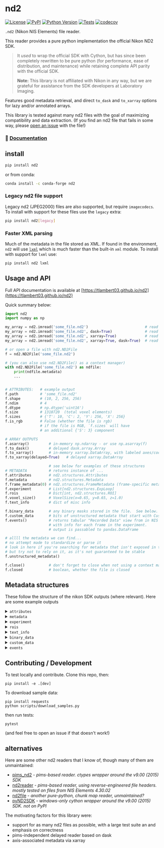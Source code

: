 # nd2

[![License](https://img.shields.io/pypi/l/nd2.svg?color=green)](https://github.com/tlambert03/nd2/raw/main/LICENSE)
[![PyPI](https://img.shields.io/pypi/v/nd2.svg?color=green)](https://pypi.org/project/nd2)
[![Python Version](https://img.shields.io/pypi/pyversions/nd2.svg?color=green)](https://python.org)
[![Tests](https://github.com/tlambert03/nd2/actions/workflows/ci.yml/badge.svg)](https://github.com/tlambert03/nd2/actions/workflows/ci.yml)
[![codecov](https://codecov.io/gh/tlambert03/nd2/branch/main/graph/badge.svg)](https://codecov.io/gh/tlambert03/nd2)

`.nd2` (Nikon NIS Elements) file reader.

This reader provides a pure python implementation the official Nikon ND2 SDK.

> It *used* to wrap the official SDK with Cython, but has since been completely
> rewritten to be pure python (for performance, ease of distribution, and
> maintenance) while retaining complete API parity with the official SDK.
>
> **Note:** This library is not affiliated with Nikon in any way, but we are
> grateful for assistance from the SDK developers at Laboratory Imaging.

Features good metadata retrieval, and direct `to_dask` and `to_xarray` options
for lazy and/or annotated arrays.

This library is tested against many nd2 files with the goal of maximizing
compatibility and data extraction. (If you find an nd2 file that fails in some
way, please [open an issue](https://github.com/tlambert03/nd2/issues/new) with
the file!)

### :book: [Documentation](https://tlambert03.github.io/nd2)

## install

```sh
pip install nd2
```

or from conda:

```sh
conda install -c conda-forge nd2
```

### Legacy nd2 file support

Legacy nd2 (JPEG2000) files are also supported, but require `imagecodecs`.  To
install with support for these files use the `legacy` extra:

```sh
pip install nd2[legacy]
```

### Faster XML parsing

Much of the metadata in the file stored as XML.  If found in the environment,
`nd2` will use [`lxml`](https://pypi.org/project/lxml/) which is much faster
than the built-in `xml` module.  To install with support for `lxml` use:

```sh
pip install nd2 lxml
```

## Usage and API

Full API documentation is available at
[https://tlambert03.github.io/nd2](https://tlambert03.github.io/nd2)

Quick summary below:

```python
import nd2
import numpy as np

my_array = nd2.imread('some_file.nd2')                          # read to numpy array
my_array = nd2.imread('some_file.nd2', dask=True)               # read to dask array
my_array = nd2.imread('some_file.nd2', xarray=True)             # read to xarray
my_array = nd2.imread('some_file.nd2', xarray=True, dask=True)  # read file to dask-xarray

# or open a file with nd2.ND2File
f = nd2.ND2File('some_file.nd2')

# (you can also use nd2.ND2File() as a context manager)
with nd2.ND2File('some_file.nd2') as ndfile:
    print(ndfile.metadata)
    ...


# ATTRIBUTES:   # example output
f.path          # 'some_file.nd2'
f.shape         # (10, 2, 256, 256)
f.ndim          # 4
f.dtype         # np.dtype('uint16')
f.size          # 1310720  (total voxel elements)
f.sizes         # {'T': 10, 'C': 2, 'Y': 256, 'X': 256}
f.is_rgb        # False (whether the file is rgb)
                # if the file is RGB, `f.sizes` will have
                # an additional {'S': 3} component

# ARRAY OUTPUTS
f.asarray()         # in-memory np.ndarray - or use np.asarray(f)
f.to_dask()         # delayed dask.array.Array
f.to_xarray()       # in-memory xarray.DataArray, with labeled axes/coords
f.to_xarray(delayed=True)   # delayed xarray.DataArray

                    # see below for examples of these structures
# METADATA          # returns instance of ...
f.attributes        # nd2.structures.Attributes
f.metadata          # nd2.structures.Metadata
f.frame_metadata(0) # nd2.structures.FrameMetadata (frame-specific meta)
f.experiment        # List[nd2.structures.ExpLoop]
f.rois              # Dict[int, nd2.structures.ROI]
f.voxel_size()      # VoxelSize(x=0.65, y=0.65, z=1.0)
f.text_info         # dict of misc info

f.binary_data       # any binary masks stored in the file.  See below.
f.custom_data       # bits of unstructured metadata that start with CustomData
f.events()          # returns tabular "Recorded Data" view from in NIS Elements/Viewer
                    # with info for each frame in the experiment.
                    # output is passabled to pandas.DataFrame

# allll the metadata we can find...
# no attempt made to standardize or parse it
# look in here if you're searching for metadata that isn't exposed in the above
# but try not to rely on it, as it's not guaranteed to be stable
f.unstructured_metadata()

f.close()           # don't forget to close when not using a context manager!
f.closed            # boolean, whether the file is closed
```

## Metadata structures

These follow the structure of the nikon SDK outputs (where relevant).
Here are some example outputs

<details>

<summary><code>attributes</code></summary>

```python
Attributes(
    bitsPerComponentInMemory=16,
    bitsPerComponentSignificant=16,
    componentCount=2,
    heightPx=32,
    pixelDataType='unsigned',
    sequenceCount=60,
    widthBytes=128,
    widthPx=32,
    compressionLevel=None,
    compressionType=None,
    tileHeightPx=None,
    tileWidthPx=None,
    channelCount=2
)
```

</details>

<details>

<summary><code>metadata</code></summary>

*Note: the `metadata` for legacy (JPEG2000) files will be a plain unstructured dict.*

```python
Metadata(
    contents=Contents(channelCount=2, frameCount=60),
    channels=[
        Channel(
            channel=ChannelMeta(name='Widefield Green', index=0, colorRGB=65371, emissionLambdaNm=535.0, excitationLambdaNm=None),
            loops=LoopIndices(NETimeLoop=None, TimeLoop=0, XYPosLoop=1, ZStackLoop=2),
            microscope=Microscope(
                objectiveMagnification=10.0,
                objectiveName='Plan Fluor 10x Ph1 DLL',
                objectiveNumericalAperture=0.3,
                zoomMagnification=1.0,
                immersionRefractiveIndex=1.0,
                projectiveMagnification=None,
                pinholeDiameterUm=None,
                modalityFlags=['fluorescence']
            ),
            volume=Volume(
                axesCalibrated=[True, True, True],
                axesCalibration=[0.652452890023035, 0.652452890023035, 1.0],
                axesInterpretation=(
                    <AxisInterpretation.distance: 'distance'>,
                    <AxisInterpretation.distance: 'distance'>,
                    <AxisInterpretation.distance: 'distance'>
                ),
                bitsPerComponentInMemory=16,
                bitsPerComponentSignificant=16,
                cameraTransformationMatrix=[-0.9998932296054086, -0.014612644841559427, 0.014612644841559427, -0.9998932296054086],
                componentCount=1,
                componentDataType='unsigned',
                voxelCount=[32, 32, 5],
                componentMaxima=[0.0],
                componentMinima=[0.0],
                pixelToStageTransformationMatrix=None
            )
        ),
        Channel(
            channel=ChannelMeta(name='Widefield Red', index=1, colorRGB=22015, emissionLambdaNm=620.0, excitationLambdaNm=None),
            loops=LoopIndices(NETimeLoop=None, TimeLoop=0, XYPosLoop=1, ZStackLoop=2),
            microscope=Microscope(
                objectiveMagnification=10.0,
                objectiveName='Plan Fluor 10x Ph1 DLL',
                objectiveNumericalAperture=0.3,
                zoomMagnification=1.0,
                immersionRefractiveIndex=1.0,
                projectiveMagnification=None,
                pinholeDiameterUm=None,
                modalityFlags=['fluorescence']
            ),
            volume=Volume(
                axesCalibrated=[True, True, True],
                axesCalibration=[0.652452890023035, 0.652452890023035, 1.0],
                axesInterpretation=(
                    <AxisInterpretation.distance: 'distance'>,
                    <AxisInterpretation.distance: 'distance'>,
                    <AxisInterpretation.distance: 'distance'>
                ),
                bitsPerComponentInMemory=16,
                bitsPerComponentSignificant=16,
                cameraTransformationMatrix=[-0.9998932296054086, -0.014612644841559427, 0.014612644841559427, -0.9998932296054086],
                componentCount=1,
                componentDataType='unsigned',
                voxelCount=[32, 32, 5],
                componentMaxima=[0.0],
                componentMinima=[0.0],
                pixelToStageTransformationMatrix=None
            )
        )
    ]
)
```

</details>

<details>

<summary><code>experiment</code></summary>

```python
[
    TimeLoop(
        count=3,
        nestingLevel=0,
        parameters=TimeLoopParams(
            startMs=0.0,
            periodMs=1.0,
            durationMs=0.0,
            periodDiff=PeriodDiff(avg=16278.339965820312, max=16411.849853515625, min=16144.830078125)
        ),
        type='TimeLoop'
    ),
    XYPosLoop(
        count=4,
        nestingLevel=1,
        parameters=XYPosLoopParams(
            isSettingZ=True,
            points=[
                Position(stagePositionUm=[26950.2, -1801.6000000000001, 498.46000000000004], pfsOffset=None, name=None),
                Position(stagePositionUm=[31452.2, -1801.6000000000001, 670.7], pfsOffset=None, name=None),
                Position(stagePositionUm=[35234.3, 2116.4, 664.08], pfsOffset=None, name=None),
                Position(stagePositionUm=[40642.9, -3585.1000000000004, 555.12], pfsOffset=None, name=None)
            ]
        ),
        type='XYPosLoop'
    ),
    ZStackLoop(count=5, nestingLevel=2, parameters=ZStackLoopParams(homeIndex=2, stepUm=1.0, bottomToTop=True, deviceName='Ti2 ZDrive'), type='ZStackLoop')
]
```

</details>

<details>

<summary><code>rois</code></summary>

ROIs found in the metadata are available at `ND2File.rois`, which is a
`dict` of `nd2.structures.ROI` objects, keyed by the ROI ID:

```python
{
    1: ROI(
        id=1,
        info=RoiInfo(
            shapeType=<RoiShapeType.Rectangle: 3>,
            interpType=<InterpType.StimulationROI: 4>,
            cookie=1,
            color=255,
            label='',
            stimulationGroup=0,
            scope=1,
            appData=0,
            multiFrame=False,
            locked=False,
            compCount=2,
            bpc=16,
            autodetected=False,
            gradientStimulation=False,
            gradientStimulationBitDepth=0,
            gradientStimulationLo=0.0,
            gradientStimulationHi=0.0
        ),
        guid='{87190352-9B32-46E4-8297-C46621C1E1EF}',
        animParams=[
            AnimParam(
                timeMs=0.0,
                enabled=1,
                centerX=-0.4228425369685782,
                centerY=-0.5194951478743071,
                centerZ=0.0,
                rotationZ=0.0,
                boxShape=BoxShape(
                    sizeX=0.21256931608133062,
                    sizeY=0.21441774491682075,
                    sizeZ=0.0
                ),
                extrudedShape=ExtrudedShape(sizeZ=0, basePoints=[])
            )
        ]
    ),
    ...
}
```

</details>

<details>

<summary><code>text_info</code></summary>

```python
{
    'capturing': 'Flash4.0, SN:101412\r\nSample 1:\r\n  Exposure: 100 ms\r\n  Binning: 1x1\r\n  Scan Mode: Fast\r\nSample 2:\r\n  Exposure: 100 ms\r\n  Binning: 1x1\r\n  Scan Mode: Fast',
    'date': '9/28/2021  9:41:27 AM',
    'description': 'Metadata:\r\nDimensions: T(3) x XY(4) x λ(2) x Z(5)\r\nCamera Name: Flash4.0, SN:101412\r\nNumerical Aperture: 0.3\r\nRefractive Index: 1\r\nNumber of Picture Planes: 2\r\nPlane #1:\r\n Name: Widefield Green\r\n Component Count: 1\r\n Modality: Widefield Fluorescence\r\n Camera Settings:   Exposure: 100 ms\r\n  Binning: 1x1\r\n  Scan Mode: Fast\r\n Microscope Settings:   Nikon Ti2, FilterChanger(Turret-Lo): 3 (FITC)\r\n  Nikon Ti2, Shutter(FL-Lo): Open\r\n  Nikon Ti2, Shutter(DIA LED): Closed\r\n  Nikon Ti2, Illuminator(DIA): Off\r\n  Nikon Ti2, Illuminator(DIA) Iris intensity: 3.0\r\n  Analyzer Slider: Extracted\r\n  Analyzer Cube: Extracted\r\n  Condenser: 1 (Shutter)\r\n  PFS, state: On\r\n  PFS, offset: 7959\r\n  PFS, mirror: Inserted\r\n  PFS, Dish Type: Glass\r\n  Zoom: 1.00x\r\n  Sola, Shutter(Sola): Active\r\n  Sola, Illuminator(Sola) Voltage: 100.0\r\nPlane #2:\r\n Name: Widefield Red\r\n Component Count: 1\r\n Modality: Widefield Fluorescence\r\n Camera Settings:   Exposure: 100 ms\r\n  Binning: 1x1\r\n  Scan Mode: Fast\r\n Microscope Settings:   Nikon Ti2, FilterChanger(Turret-Lo): 4 (TRITC)\r\n  Nikon Ti2, Shutter(FL-Lo): Open\r\n  Nikon Ti2, Shutter(DIA LED): Closed\r\n  Nikon Ti2, Illuminator(DIA): Off\r\n  Nikon Ti2, Illuminator(DIA) Iris intensity: 1.5\r\n  Analyzer Slider: Extracted\r\n  Analyzer Cube: Extracted\r\n  Condenser: 1 (Shutter)\r\n  PFS, state: On\r\n  PFS, offset: 7959\r\n  PFS, mirror: Inserted\r\n  PFS, Dish Type: Glass\r\n  Zoom: 1.00x\r\n  Sola, Shutter(Sola): Active\r\n  Sola, Illuminator(Sola) Voltage: 100.0\r\nTime Loop: 3\r\n- Equidistant (Period 1 ms)\r\nZ Stack Loop: 5\r\n- Step: 1 µm\r\n- Device: Ti2 ZDrive',
    'optics': 'Plan Fluor 10x Ph1 DLL'
}
```

</details>

<details>

<summary><code>binary_data</code></summary>

This property returns an `nd2.BinaryLayers` object representing all of the
binary masks in the nd2 file.

A `nd2.BinaryLayers` object is a sequence of individual `nd2.BinaryLayer`
objects (one for each binary layer found in the file).  Each `BinaryLayer` in
the sequence is a named tuple that has, among other things, a `name` attribute,
and a `data` attribute that is list of numpy arrays (one for each frame in the
experiment) or `None` if the binary layer had no data in that frame.

The most common use case will be to cast either the entire `BinaryLayers` object
or an individual `BinaryLayer` to a `numpy.ndarray`:

```python
>>> import nd2
>>> nd2file = nd2.ND2File('path/to/file.nd2')
>>> binary_layers = nd2file.binary_data

# The output array will have shape
# (n_binary_layers, *coord_shape, *frame_shape).
>>> np.asarray(binary_layers)
```

For example, if the data in the nd2 file has shape `(nT, nZ, nC, nY, nX)`, and
there are 4 binary layers, then the output of `np.asarray(nd2file.binary_data)` will
have shape `(4, nT, nZ, nY, nX)`.  (Note that the `nC` dimension is not present
in the output array, and the binary layers are always in the first axis).

You can also cast an individual `BinaryLayer` to a numpy array:

```python
>>> binary_layer = binary_layers[0]
>>> np.asarray(binary_layer)
```

</details>

<details>

<summary><code>custom_data</code></summary>

No attempt is made to parse this data.  It will vary from file to file, but you may find something useful here:

```python
{
    'StreamDataV1_0': {
        'Vector_StreamAnalogIn': '',
        'Vector_StreamDigitalIn': '',
        'Vector_AnalogIn': '',
        'Vector_DigitalIn': '',
        'Vector_Other': '',
        'Vector_StreamAnalogOut': '',
        'Vector_StreamDigitalOut': '',
        'Vector_AnalogOut': '',
        'Vector_DigitalOut': ''
    },
    'NDControlV1_0': {
        'NDControl': {
            'LoopState': {'no_name': [529, 529, 529, 529, 529]},
            'PlayFPS': {'no_name': [20.0, 20.0, 0.0, 20.0, 0.0]},
            'LoopSize': {'no_name': [3, 4, 0, 5, 0]},
            'LoopPosition': {'no_name': [2, 3, 0, 4, 0]},
            'LoopSelection': {'no_name': [b'AAAA', b'AAAAAA==', b'', b'AAAAAAA=', b'']},
            'LoopRangeSelection': {'no_name': [b'AQEB', b'AQEBAQ==', b'', b'AQEBAQE=', b'']},
            'LoopEventSelection': {'no_name': [b'AAAA', b'AAAAAA==', b'', b'AAAAAAA=', b'']},
            'FramesInRange': '',
            'LoopStep': {'no_name': [0, 0, 0, 0, 0]},
            'UserEventType': 2,
            'SelectionStyle': 0,
            'FramesBefore': 2,
            'FramesAfter': 1,
            'TimeBefore': 1.0,
            'TimeAfter': 1.0
        }
    },
    'LUTDataV1_0': {
        'ViewLut': True,
        'LutParam': {
            'Gradient': 0,
            'GradientBrightField': 0,
            'MinSrc': 0,
            'MaxSrc': 65535,
            'GammaSrc': 1.0,
            'MinDst': 0,
            'MaxDst': 65535,
            'ColorSpace': 4,
            'Representation': 0,
            'LutComponentCount': 2,
            'GroupCount': 1,
            'CompLutParam': {
                '00': {'MinSrc': [82, 0.0], 'MaxSrc': [113, 1.0], 'GammaSrc': 1.0, 'MinDst': 0, 'MaxDst': 65535, 'Group': 0},
                '01': {'MinSrc': [82, 0.0], 'MaxSrc': [114, 1.0], 'GammaSrc': 1.0, 'MinDst': 0, 'MaxDst': 65535, 'Group': 0},
                '02': {'MinSrc': [0, 0.0], 'MaxSrc': [65535, 1.0], 'GammaSrc': 1.0, 'MinDst': 0, 'MaxDst': 65535, 'Group': 0}
            },
            'LutDataSpectral': {
                'GainTrueColor': 1.0,
                'OffsetTrueColor': 0.0,
                'GainGrayScale': 1.0,
                'OffsetGrayScal': 0.0,
                'SpectralColorMode': 0,
                'Group00': {
                    'ColorGroup': 16711680,
                    'ColorCustom': 16711680,
                    'GainCustom': 1.0,
                    'OffsetCustom': 0.0,
                    'GainGrouped': 1.0,
                    'OffsetGrouped': 0.0
                }
            }
        },
        'EnableAutoContrast': True,
        'EnableAutoWhite': True,
        'AutoWhiteColor': 16777215,
        'RatioDesc': {
            'Numer': 0,
            'Denom': 1,
            'NumOffset': 0,
            'DenOffset': 0,
            'Min': 0.0,
            'Max': 2.0,
            'BkgndSize': 0,
            'Calibrated': True,
            'Cal.dKd': 224.0,
            'Cal.dVisc': 1.0,
            'Cal.dFmin': 255.0,
            'Cal.dFmax': 1.0,
            'Cal.dRmin': 0.0,
            'Cal.dRmax': 2.0,
            'Cal.dTMeasCalMin': 0.0,
            'Cal.dTMeasCalMax': 0.0,
            'PickFromGraph': True,
            'RatioViewEnabled': True
        },
        'GraphSelected': -1,
        'GraphVerticalSplit': True,
        'GrayGraph': True,
        'ShowAllComp': True,
        'ShowSpectralGraph': True,
        'GraphScale': 0,
        'GraphZoom00': 1.0,
        'GraphOffset00': 0.0,
        'GraphZoom01': 1.0,
        'GraphOffset01': 0.0,
        'GraphZoom02': 1.0,
        'GraphOffset02': 0.0
    },
    'GrabberCameraSettingsV1_0': {
        'GrabberCameraSettings': {
            'CameraUniqueName': 'Hamamatsu C11440-22C SN:101412',
            'CameraUserName': 'Flash4.0, SN:101412',
            'CameraFamilyName': 'ecmC11440_22C',
            'OverloadedUniqueName': '',
            'ModifiedAtJDN': 2459486.07103009,
            'FormatFast': {
                'Desc': {
                    'UniqueName': 'FMT 1x1 16',
                    'Interpretation': 1,
                    'FQModeUsage': 15,
                    'CanExecAsyncSampleGet': True,
                    'Fps': 30.00300030003,
                    'Sensitivity': 1.0,
                    'SensorPixels': {'cx': 2048, 'cy': 2044},
                    'SensorMicrons': {'cx': 13312, 'cy': 13286},
                    'SensorMin': {'cx': 4, 'cy': 4},
                    'SensorStep': {'cx': 2, 'cy': 2},
                    'BinningX': 1.0,
                    'BinningY': 1.0,
                    'SensorSource': {'left': 0, 'top': 0, 'right': 2048, 'bottom': 2044},
                    'FormatText': '16-bit - No Binning',
                    'FormatDesc': '16-bit - No Binning (30.0 FPS)',
                    'CamCorrReq': True,
                    'Comp': 1,
                    'Bpc': 16,
                    'UsageFlags': 1
                },
                'SensorUser': {'left': 512, 'top': 512, 'right': 544, 'bottom': 544}
            },
            'FormatQuality': {
                'Desc': {
                    'UniqueName': 'FMT 1x1 16',
                    'Interpretation': 1,
                    'FQModeUsage': 15,
                    'CanExecAsyncSampleGet': True,
                    'Fps': 30.00300030003,
                    'Sensitivity': 1.0,
                    'SensorPixels': {'cx': 2048, 'cy': 2044},
                    'SensorMicrons': {'cx': 13312, 'cy': 13286},
                    'SensorMin': {'cx': 4, 'cy': 4},
                    'SensorStep': {'cx': 2, 'cy': 2},
                    'BinningX': 1.0,
                    'BinningY': 1.0,
                    'SensorSource': {'left': 0, 'top': 0, 'right': 2048, 'bottom': 2044},
                    'FormatText': '16-bit - No Binning',
                    'FormatDesc': '16-bit - No Binning (30.0 FPS)',
                    'CamCorrReq': True,
                    'Comp': 1,
                    'Bpc': 16,
                    'UsageFlags': 1
                },
                'SensorUser': {'left': 512, 'top': 512, 'right': 544, 'bottom': 544}
            },
            'PropertiesFast': {
                'Exposure': 100.0,
                'LiveSpeedUp': 1,
                'CaptureQuality': 75,
                'CaptureMaxExposure': 10000.0,
                'QuantilRelative': True,
                'QuantilPromile': 0.1,
                'QuantilPixels': 100,
                'EnableAutoExposure': True,
                'ScanMode': 2,
                'Average': 1,
                'Integrate': 1,
                'AverageToQuality': 0.0,
                'AverageCH': '',
                'IntegrateCH': '',
                'AverageToQualityCH': '',
                'IntegrateToQualityCH': '',
                'FlexibleHeight': -1,
                'Negate': 0,
                'MultiExcitation': ''
            },
            'PropertiesFast_Extra': {'PropGroupCount': 0, 'PropGroupUsageArray': {}, 'PropGroupNameArray': {}},
            'PropertiesQuality': {
                'Exposure': 100.0,
                'LiveSpeedUp': 1,
                'CaptureQuality': 75,
                'CaptureMaxExposure': 10000.0,
                'QuantilRelative': True,
                'QuantilPromile': 0.1,
                'QuantilPixels': 100,
                'EnableAutoExposure': True,
                'ScanMode': 2,
                'Average': 1,
                'Integrate': 1,
                'AverageToQuality': 0.0,
                'AverageCH': '',
                'IntegrateCH': '',
                'AverageToQualityCH': '',
                'IntegrateToQualityCH': '',
                'FlexibleHeight': -1,
                'Negate': 0,
                'MultiExcitation': ''
            },
            'PropertiesQuality_Extra': {
                'PropGroupCount': 1,
                'PropGroupUsageArray': {'0': 0},
                'PropGroupNameArray': {'0': 'Use Stored ROI'}
            },
            'Metadata': {
                'Key': 'MV=0,TA=0,CH=1',
                'ChannelCount': 1,
                'Channels': {
                    'Channel_0': {
                        'Color': 22015,
                        'Name': 'Widefield Red',
                        'EmWavelength': 620.0,
                        'ChannelIsActive': True,
                        'ExWavelength': 540.5,
                        'MaxSaturatedValue': 4294967295
                    }
                }
            },
            'LightPath': {
                'TypeID': 0,
                'ExcitationSourceKey': 'LIGHT-EPI',
                'ExcitationSourceName': '',
                'EPIAdditionalFilterKey': '',
                'EPIAdditionalFilterName': '',
                'DIAAdditionalFilterKey': '',
                'DIAAdditionalFilterName': '',
                'LastEmissionFilterKey1': 'Turret-Lo',
                'LastEmissionFilterName1': 'Nikon Ti2, FilterChanger(Turret-Lo)',
                'SetColorManually': True,
                'MultiViewEnabled': True,
                'UpdateLPAutomatically': True
            },
            'ROI': {'Left': 512, 'Top': 512, 'Right': 544, 'Bottom': 544}
        },
        'GrabberCameraSettingsFQMode': 1
    },
    'CustomDataV2_0': {
        'CustomTagDescription_v1.0': {
            'Tag0': {'ID': 'Camera_ExposureTime1', 'Type': 3, 'Group': 2, 'Size': 60, 'Desc': 'Exposure Time', 'Unit': 'ms'},
            'Tag1': {'ID': 'PFS_OFFSET', 'Type': 2, 'Group': 1, 'Size': 60, 'Desc': 'PFS Offset', 'Unit': ''},
            'Tag2': {'ID': 'PFS_STATUS', 'Type': 2, 'Group': 1, 'Size': 60, 'Desc': 'PFS Status', 'Unit': ''},
            'Tag3': {'ID': 'X', 'Type': 3, 'Group': 1, 'Size': 60, 'Desc': 'X Coord', 'Unit': 'µm'},
            'Tag4': {'ID': 'Y', 'Type': 3, 'Group': 1, 'Size': 60, 'Desc': 'Y Coord', 'Unit': 'µm'},
            'Tag5': {'ID': 'Z', 'Type': 3, 'Group': 1, 'Size': 60, 'Desc': 'Z Coord', 'Unit': 'µm'},
            'Tag6': {'ID': 'Z1', 'Type': 3, 'Group': 1, 'Size': 60, 'Desc': 'Ti2 ZDrive', 'Unit': 'µm'}
        }
    },
    'AppInfo_V1_0': {
        'SWNameString': 'NIS-Elements AR',
        'GrabberString': 'Hamamatsu',
        'VersionString': '5.20.02 (Build 1453)',
        'CopyrightString': 'Copyright © 1991-2019  Laboratory Imaging,  http://www.lim.cz',
        'CompanyString': 'NIKON Corporation',
        'NFRString': ''
    },
    'AcqTimeV1_0': 2459486.07044662
}
```

</details>

<details>

<summary><code>events</code></summary>

This property returns the tabular data reported in the `Image Properties >
Recorded Data` tab of the NIS Viewer.

(There will be a column for each tag in the `CustomDataV2_0` section of
`custom_data` above, as well as any additional events found in the metadata)

The format of the return type data is controlled by the `orient` argument:

- `'records'` : list of dicts - `[{column -> value}, ...]` (default)
- `'dict'` :    dict of dicts - `{column -> {index -> value}, ...}`
- `'list'` :    dict of lists - `{column -> [value, ...]}`

Not every column header appears in every event, so when `orient` is either
`'dict'` or `'list'`, `float('nan')` will be inserted to maintain a consistent
length for each column.

```python

# with `orient='records'` (DEFAULT)
[
    {
        'Time [s]': 1.32686654,
        'Z-Series': -2.0,
        'Exposure Time [ms]': 100.0,
        'PFS Offset': 0,
        'PFS Status': 0,
        'X Coord [µm]': 31452.2,
        'Y Coord [µm]': -1801.6,
        'Z Coord [µm]': 552.74,
        'Ti2 ZDrive [µm]': 552.74
    },
    {
        'Time [s]': 1.69089657,
        'Z-Series': -1.0,
        'Exposure Time [ms]': 100.0,
        'PFS Offset': 0,
        'PFS Status': 0,
        'X Coord [µm]': 31452.2,
        'Y Coord [µm]': -1801.6,
        'Z Coord [µm]': 553.74,
        'Ti2 ZDrive [µm]': 553.74
    },
    {
        'Time [s]': 2.04194662,
        'Z-Series': 0.0,
        'Exposure Time [ms]': 100.0,
        'PFS Offset': 0,
        'PFS Status': 0,
        'X Coord [µm]': 31452.2,
        'Y Coord [µm]': -1801.6,
        'Z Coord [µm]': 554.74,
        'Ti2 ZDrive [µm]': 554.74
    },
    {
        'Time [s]': 2.38194662,
        'Z-Series': 1.0,
        'Exposure Time [ms]': 100.0,
        'PFS Offset': 0,
        'PFS Status': 0,
        'X Coord [µm]': 31452.2,
        'Y Coord [µm]': -1801.6,
        'Z Coord [µm]': 555.74,
        'Ti2 ZDrive [µm]': 555.74
    },
    {
        'Time [s]': 2.63795663,
        'Z-Series': 2.0,
        'Exposure Time [ms]': 100.0,
        'PFS Offset': 0,
        'PFS Status': 0,
        'X Coord [µm]': 31452.2,
        'Y Coord [µm]': -1801.6,
        'Z Coord [µm]': 556.74,
        'Ti2 ZDrive [µm]': 556.74
    }
]

# with `orient='list'`
{
    'Time [s]': array([1.32686654, 1.69089657, 2.04194662, 2.38194662, 2.63795663]),
    'Z-Series': array([-2., -1.,  0.,  1.,  2.]),
    'Exposure Time [ms]': array([100., 100., 100., 100., 100.]),
    'PFS Offset': array([0, 0, 0, 0, 0], dtype=int32),
    'PFS Status': array([0, 0, 0, 0, 0], dtype=int32),
    'X Coord [µm]': array([31452.2, 31452.2, 31452.2, 31452.2, 31452.2]),
    'Y Coord [µm]': array([-1801.6, -1801.6, -1801.6, -1801.6, -1801.6]),
    'Z Coord [µm]': array([552.74, 553.74, 554.74, 555.74, 556.74]),
    'Ti2 ZDrive [µm]': array([552.74, 553.74, 554.74, 555.74, 556.74])
}

# with `orient='dict'`
{
    'Time [s]': {0: 1.32686654, 1: 1.69089657, 2: 2.04194662, 3: 2.38194662, 4: 2.63795663},
    'Z-Series': {0: -2.0, 1: -1.0, 2: 0.0, 3: 1.0, 4: 2.0},
    'Exposure Time [ms]': {0: 100.0, 1: 100.0, 2: 100.0, 3: 100.0, 4: 100.0},
    'PFS Offset []': {0: 0, 1: 0, 2: 0, 3: 0, 4: 0},
    'PFS Status []': {0: 0, 1: 0, 2: 0, 3: 0, 4: 0},
    'X Coord [µm]': {0: 31452.2, 1: 31452.2, 2: 31452.2, 3: 31452.2, 4: 31452.2},
    'Y Coord [µm]': {0: -1801.6, 1: -1801.6, 2: -1801.6, 3: -1801.6, 4: -1801.6},
    'Z Coord [µm]': {0: 552.74, 1: 553.74, 2: 554.74, 3: 555.74, 4: 556.74},
    'Ti2 ZDrive [µm]': {0: 552.74, 1: 553.74, 2: 554.74, 3: 555.74, 4: 556.74}
}


```

You can pass the output of `events()` to `pandas.DataFrame`:

```python
In [13]: pd.DataFrame(nd2file.events())
Out[13]:
     Time [s]  Z-Series  Exposure Time [ms]  PFS Offset  PFS Status []  X Coord [µm]  Y Coord [µm]  Z Coord [µm]  Ti2 ZDrive [µm]
0    1.326867      -2.0               100.0              0              0       31452.2       -1801.6        552.74           552.74
1    1.690897      -1.0               100.0              0              0       31452.2       -1801.6        553.74           553.74
2    2.041947       0.0               100.0              0              0       31452.2       -1801.6        554.74           554.74
3    2.381947       1.0               100.0              0              0       31452.2       -1801.6        555.74           555.74
4    2.637957       2.0               100.0              0              0       31452.2       -1801.6        556.74           556.74
5    8.702229      -2.0               100.0              0              0       31452.2       -1801.6        552.70           552.70
6    9.036269      -1.0               100.0              0              0       31452.2       -1801.6        553.70           553.70
7    9.330319       0.0               100.0              0              0       31452.2       -1801.6        554.68           554.68
8    9.639349       1.0               100.0              0              0       31452.2       -1801.6        555.70           555.70
9    9.906369       2.0               100.0              0              0       31452.2       -1801.6        556.64           556.64
10  11.481439      -2.0               100.0              0              0       31452.2       -1801.6        552.68           552.68
11  11.796479      -1.0               100.0              0              0       31452.2       -1801.6        553.68           553.68
12  12.089479       0.0               100.0              0              0       31452.2       -1801.6        554.68           554.68
13  12.371539       1.0               100.0              0              0       31452.2       -1801.6        555.68           555.68
14  12.665469       2.0               100.0              0              0       31452.2       -1801.6        556.68           556.68

```

</details>

## Contributing / Development

To test locally and contribute.  Clone this repo, then:

```
pip install -e .[dev]
```

To download sample data:

```
pip install requests
python scripts/download_samples.py
```

then run tests:

```
pytest
```

(and feel free to open an issue if that doesn't work!)

## alternatives

Here are some other nd2 readers that I know of, though many
of them are unmaintained:

- [pims_nd2](https://github.com/soft-matter/pims_nd2) - *pims-based reader.
  ctypes wrapper around the v9.00 (2015) SDK*
- [nd2reader](https://github.com/rbnvrw/nd2reader) - *pims-based reader, using
  reverse-engineered file headers. mostly tested on files from NIS Elements
  4.30.02*
- [nd2file](https://github.com/csachs/nd2file) - *another pure-python, chunk map
  reader, unmaintained?*
- [pyND2SDK](https://github.com/aarpon/pyND2SDK) - *windows-only cython wrapper
  around the v9.00 (2015) SDK. not on PyPI*

The motivating factors for this library were:

- support for as many nd2 files as possible, with a large test suite
  an and emphasis on correctness
- pims-independent delayed reader based on dask
- axis-associated metadata via xarray
